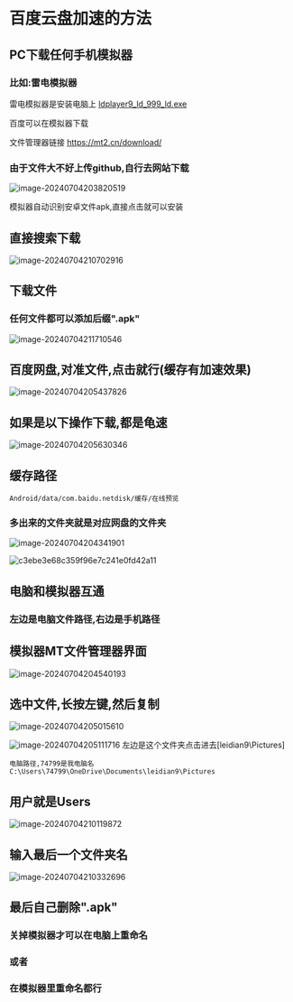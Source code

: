 # 百度云盘加速的方法

## PC下载任何手机模拟器

### 比如:雷电模拟器

雷电模拟器是安装电脑上 [ldplayer9_ld_999_ld.exe](assets\ldplayer9_ld_999_ld.exe) 

百度可以在模拟器下载

文件管理器链接 https://mt2.cn/download/

### 由于文件大不好上传github,自行去网站下载

![image-20240704203820519](./assets/image-20240704203820519.png)

模拟器自动识别安卓文件apk,直接点击就可以安装

## 直接搜索下载

![image-20240704210702916](./assets/image-20240704210702916.png)

## 下载文件

### 任何文件都可以添加后缀".apk"

![image-20240704211710546](./assets/image-20240704211710546.png)

## 百度网盘,对准文件,点击就行(缓存有加速效果)

![image-20240704205437826](./assets/image-20240704205437826.png)

## 如果是以下操作下载,都是龟速

![image-20240704205630346](./assets/image-20240704205630346.png)

## 缓存路径

```
Android/data/com.baidu.netdisk/缓存/在线预览
```

### 多出来的文件夹就是对应网盘的文件夹

![image-20240704204341901](./assets/image-20240704204341901.png)

![c3ebe3e68c359f96e7c241e0fd42a11](./assets/c3ebe3e68c359f96e7c241e0fd42a11.png)

## 电脑和模拟器互通

### 左边是电脑文件路径,右边是手机路径

## 模拟器MT文件管理器界面

![image-20240704204540193](./assets/image-20240704204540193.png)

## 选中文件,长按左键,然后复制

![image-20240704205015610](./assets/image-20240704205015610.png)

![image-20240704205111716](./assets/image-20240704205111716.png)
左边是这个文件夹点击进去[leidian9\Pictures]

```
电脑路径,74799是我电脑名
C:\Users\74799\OneDrive\Documents\leidian9\Pictures
```

## 用户就是Users

![image-20240704210119872](./assets/image-20240704210119872.png)

## 输入最后一个文件夹名

![image-20240704210332696](./assets/image-20240704210332696.png)

## 最后自己删除".apk"

### 关掉模拟器才可以在电脑上重命名

### 或者

### 在模拟器里重命名都行